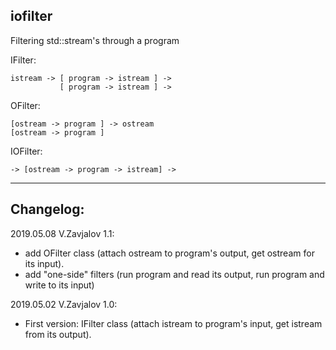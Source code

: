## iofilter

Filtering std::stream's through a program

IFilter:
```
istream -> [ program -> istream ] ->
           [ program -> istream ] ->
```

OFilter:
```
[ostream -> program ] -> ostream
[ostream -> program ]
```

IOFilter:
```
-> [ostream -> program -> istream] ->
```
------------
## Changelog:

2019.05.08 V.Zavjalov 1.1:
- add OFilter class (attach ostream to program's output,
  get ostream for its input).
- add "one-side" filters (run program and read its output,
  run program and write to its input)

2019.05.02 V.Zavjalov 1.0:
- First version:
  IFilter class (attach istream to program's input,
  get istream from its output).